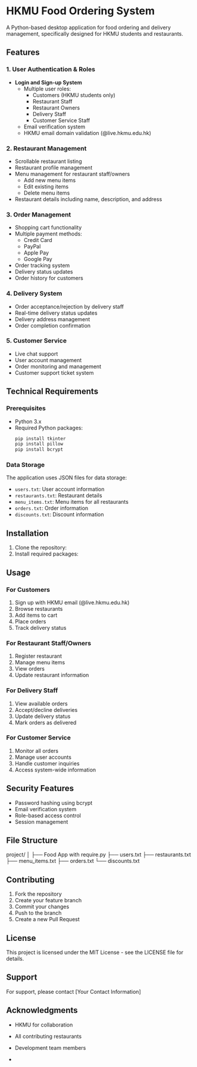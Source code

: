 # HKMU Food Ordering System

A Python-based desktop application for food ordering and delivery management, specifically designed for HKMU students and restaurants.

## Features

### 1. User Authentication & Roles
- **Login and Sign-up System**
  - Multiple user roles:
    - Customers (HKMU students only)
    - Restaurant Staff
    - Restaurant Owners
    - Delivery Staff
    - Customer Service Staff
  - Email verification system
  - HKMU email domain validation (@live.hkmu.edu.hk)

### 2. Restaurant Management
- Scrollable restaurant listing
- Restaurant profile management
- Menu management for restaurant staff/owners
  - Add new menu items
  - Edit existing items
  - Delete menu items
- Restaurant details including name, description, and address

### 3. Order Management
- Shopping cart functionality
- Multiple payment methods:
  - Credit Card
  - PayPal
  - Apple Pay
  - Google Pay
- Order tracking system
- Delivery status updates
- Order history for customers

### 4. Delivery System
- Order acceptance/rejection by delivery staff
- Real-time delivery status updates
- Delivery address management
- Order completion confirmation

### 5. Customer Service
- Live chat support
- User account management
- Order monitoring and management
- Customer support ticket system

## Technical Requirements

### Prerequisites
- Python 3.x
- Required Python packages:
  ```bash
  pip install tkinter
  pip install pillow
  pip install bcrypt
  ```

### Data Storage
The application uses JSON files for data storage:
- `users.txt`: User account information
- `restaurants.txt`: Restaurant details
- `menu_items.txt`: Menu items for all restaurants
- `orders.txt`: Order information
- `discounts.txt`: Discount information

## Installation

1. Clone the repository:
2. Install required packages:

## Usage

### For Customers
1. Sign up with HKMU email (@live.hkmu.edu.hk)
2. Browse restaurants
3. Add items to cart
4. Place orders
5. Track delivery status

### For Restaurant Staff/Owners
1. Register restaurant
2. Manage menu items
3. View orders
4. Update restaurant information

### For Delivery Staff
1. View available orders
2. Accept/decline deliveries
3. Update delivery status
4. Mark orders as delivered

### For Customer Service
1. Monitor all orders
2. Manage user accounts
3. Handle customer inquiries
4. Access system-wide information

## Security Features
- Password hashing using bcrypt
- Email verification system
- Role-based access control
- Session management

## File Structure

project/
│
├── Food App with require.py
├── users.txt
├── restaurants.txt
├── menu_items.txt
├── orders.txt
└── discounts.txt


## Contributing
1. Fork the repository
2. Create your feature branch
3. Commit your changes
4. Push to the branch
5. Create a new Pull Request

## License
This project is licensed under the MIT License - see the LICENSE file for details.

## Support
For support, please contact [Your Contact Information]

## Acknowledgments
- HKMU for collaboration
- All contributing restaurants
- Development team members

- 
